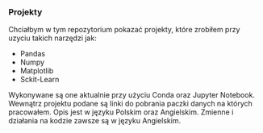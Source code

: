 ### Projekty
Chciałbym w tym repozytorium pokazać projekty, które zrobiłem przy uzyciu takich narzędzi jak: 
* Pandas
* Numpy
* Matplotlib
* Sckit-Learn

 Wykonywane są one aktualnie przy użyciu Conda oraz Jupyter Notebook.
 Wewnątrz projektu podane są linki do pobrania paczki danych na których pracowałem.
 Opis jest w języku Polskim oraz Angielskim. Zmienne i działania na kodzie zawsze są w języku Angielskim.
